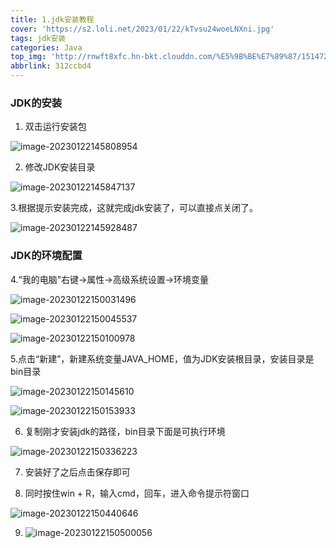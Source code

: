 ```yaml
---
title: 1.jdk安装教程
cover: 'https://s2.loli.net/2023/01/22/kTvsu24woeLNXni.jpg'
tags: jdk安装
categories: Java
top_img: 'http://rnwft8xfc.hn-bkt.clouddn.com/%E5%9B%BE%E7%89%87/151472.jpg'
abbrlink: 312ccbd4
---
```

### JDK的安装

1. 双击运行安装包

![image-20230122145808954](https://s2.loli.net/2023/01/22/in6mfaRuhPVoyTO.png)

2. 修改JDK安装目录

![image-20230122145847137](https://s2.loli.net/2023/01/22/tSH2Rmnps1CKxdA.png)

3.根据提示安装完成，这就完成jdk安装了，可以直接点关闭了。

![image-20230122145928487](https://s2.loli.net/2023/01/22/WRHO1lANVSJfP4Q.png)

### JDK的环境配置

4.“我的电脑”右键→属性→高级系统设置→环境变量

![image-20230122150031496](https://s2.loli.net/2023/01/22/8IOwYbhc3PlMJ5D.png)

![image-20230122150045537](https://s2.loli.net/2023/01/22/nI5Pp4OgYTjtiAH.png)

![image-20230122150100978](https://s2.loli.net/2023/01/22/1ZuSLvBIWoGDxsi.png)

5.点击“新建”，新建系统变量JAVA_HOME，值为JDK安装根目录，安装目录是bin目录

![image-20230122150145610](D:\学习笔记\图片\image-20230122150145610.png)

![image-20230122150153933](https://s2.loli.net/2023/01/22/Q8EXyZHb7lSMGd6.png)

6. 复制刚才安装jdk的路径，bin目录下面是可执行环境

![image-20230122150336223](https://s2.loli.net/2023/01/22/daMTNluJcqKzCEv.png)

7. 安装好了之后点击保存即可

8. 同时按住win + R，输入cmd，回车，进入命令提示符窗口

![image-20230122150440646](https://s2.loli.net/2023/01/22/IQ6dzf5qwbetZGA.png)

9. ![image-20230122150500056](https://s2.loli.net/2023/01/22/NsiO27tyVWEnv3c.png)